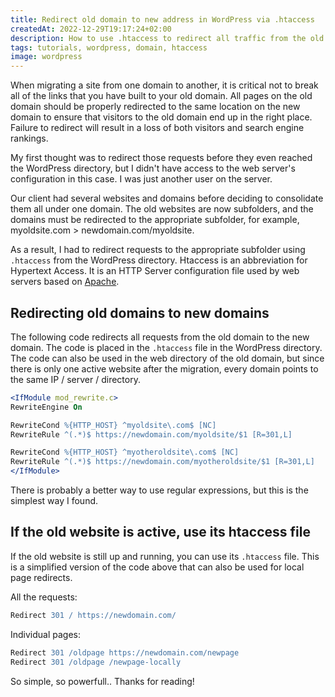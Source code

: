 ```yaml
---
title: Redirect old domain to new address in WordPress via .htaccess
createdAt: 2022-12-29T19:17:24+02:00
description: How to use .htaccess to redirect all traffic from the old and still valid domain to the new address in the same WordPress directory.
tags: tutorials, wordpress, domain, htaccess
image: wordpress
---
```


When migrating a site from one domain to another, it is critical not to break all of the links that you have built to your old domain. All pages on the old domain should be properly redirected to the same location on the new domain to ensure that visitors to the old domain end up in the right place. Failure to redirect will result in a loss of both visitors and search engine rankings.

My first thought was to redirect those requests before they even reached the WordPress directory, but I didn't have access to the web server's configuration in this case. I was just another user on the server.

Our client had several websites and domains before deciding to consolidate them all under one domain. The old websites are now subfolders, and the domains must be redirected to the appropriate subfolder, for example, myoldsite.com > newdomain.com/myoldsite.

As a result, I had to redirect requests to the appropriate subfolder using `.htaccess` from the WordPress directory. Htaccess is an abbreviation for Hypertext Access. It is an HTTP Server configuration file used by web servers based on [Apache](https://httpd.apache.org/).

## Redirecting old domains to new domains

The following code redirects all requests from the old domain to the new domain. The code is placed in the `.htaccess` file in the WordPress directory. The code can also be used in the web directory of the old domain, but since there is only one active website after the migration, every domain points to the same IP / server / directory.

```apache
<IfModule mod_rewrite.c>
RewriteEngine On

RewriteCond %{HTTP_HOST} ^myoldsite\.com$ [NC]
RewriteRule ^(.*)$ https://newdomain.com/myoldsite/$1 [R=301,L]

RewriteCond %{HTTP_HOST} ^myotheroldsite\.com$ [NC]
RewriteRule ^(.*)$ https://newdomain.com/myotheroldsite/$1 [R=301,L]
</IfModule>
```
There is probably a better way to use regular expressions, but this is the simplest way I found.

## If the old website is active, use its htaccess file

If the old website is still up and running, you can use its `.htaccess` file. This is a simplified version of the code above that can also be used for local page redirects.

All the requests:

```apache
Redirect 301 / https://newdomain.com/
```

Individual pages:

```apache
Redirect 301 /oldpage https://newdomain.com/newpage
Redirect 301 /oldpage /newpage-locally
```

So simple, so powerfull.. Thanks for reading!
